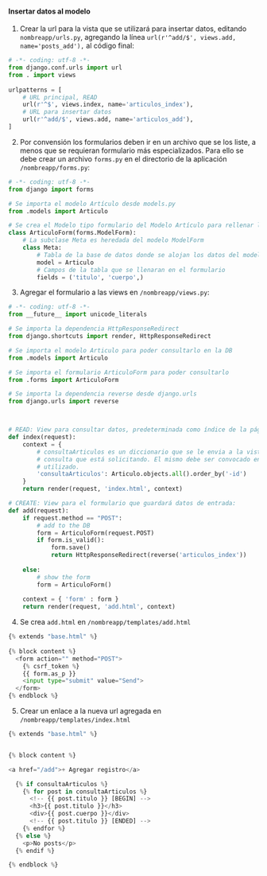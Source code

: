 #### Insertar datos al modelo

1. Crear la url para la vista que se utilizará para insertar datos, editando `nombreapp/urls.py`,
agregando la línea `url(r'^add/$', views.add, name='posts_add'),` al código final:

```python
# -*- coding: utf-8 -*-
from django.conf.urls import url
from . import views
 
urlpatterns = [
    # URL principal, READ
    url(r'^$', views.index, name='articulos_index'),
    # URL para insertar datos
    url(r'^add/$', views.add, name='articulos_add'),
]
```
2. Por convensión los formularios deben ir en un archivo que se los liste, a menos que se requieran
formulario más especializados. Para ello se debe crear un archivo `forms.py` en el directorio de la
aplicación `/nombreapp/forms.py`:
```python
# -*- coding: utf-8 -*-
from django import forms

# Se importa el modelo Artículo desde models.py
from .models import Articulo

# Se crea el Modelo tipo formulario del Modelo Artículo para rellenar los datos:
class ArticuloForm(forms.ModelForm):
    # La subclase Meta es heredada del modelo ModelForm
    class Meta:
        # Tabla de la base de datos donde se alojan los datos del modelo
        model = Articulo
        # Campos de la tabla que se llenaran en el formulario
        fields = ('titulo', 'cuerpo',)
```

3. Agregar el formulario a las views en `/nombreapp/views.py`:
```python
# -*- coding: utf-8 -*-
from __future__ import unicode_literals

# Se importa la dependencia HttpResponseRedirect
from django.shortcuts import render, HttpResponseRedirect

# Se importa el modelo Articulo para poder consultarlo en la DB
from .models import Articulo

# Se importa el formulario ArticuloForm para poder consultarlo
from .forms import ArticuloForm

# Se importa la dependencia reverse desde django.urls
from django.urls import reverse



# READ: View para consultar datos, predeterminada como índice de la página
def index(request):
    context = {
        # consultaArticulos es un diccionario que se le envia a la vista con los elementos de la
        # consulta que está solicitando. El mismo debe ser convocado en la vista para poder ser
        # utilizado. 
        'consultaArticulos': Articulo.objects.all().order_by('-id')
    }
    return render(request, 'index.html', context)

# CREATE: View para el formulario que guardará datos de entrada:
def add(request):
    if request.method == "POST":
        # add to the DB
        form = ArticuloForm(request.POST)
        if form.is_valid():
            form.save()
            return HttpResponseRedirect(reverse('articulos_index'))
 
    else:
        # show the form
        form = ArticuloForm()
  
    context = { 'form' : form }
    return render(request, 'add.html', context)
```

4. Se crea `add.html` en `/nombreapp/templates/add.html`
```python
{% extends "base.html" %}
 
{% block content %}
  <form action="" method="POST">
    {% csrf_token %}
    {{ form.as_p }}
    <input type="submit" value="Send">
  </form>
{% endblock %}
```

5. Crear un enlace a la nueva url agregada en `/nombreapp/templates/index.html`
```python
{% extends "base.html" %}


{% block content %}

<a href="/add">+ Agregar registro</a>

  {% if consultaArticulos %}
    {% for post in consultaArticulos %}
      <!-- {{ post.titulo }} [BEGIN] -->
      <h3>{{ post.titulo }}</h3>
      <div>{{ post.cuerpo }}</div>
      <!-- {{ post.titulo }} [ENDED] -->
    {% endfor %}
  {% else %}
    <p>No posts</p>
  {% endif %}

{% endblock %}
```